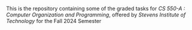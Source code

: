 This is the repository containing some of the graded tasks for *CS 550-A : Computer Organization and Programming*, offered by *Stevens Institute of Technology* for the Fall 2024 Semester
